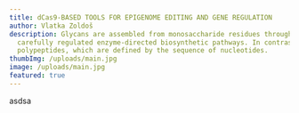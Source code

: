 ```yaml
---
title: dCas9-BASED TOOLS FOR EPIGENOME EDITING AND GENE REGULATION
author: Vlatka Zoldoš
description: Glycans are assembled from monosaccharide residues through
  carefully regulated enzyme-directed biosynthetic pathways. In contrast to
  polypeptides, which are defined by the sequence of nucleotides.
thumbImg: /uploads/main.jpg
image: /uploads/main.jpg
featured: true
---
```

asdsa
